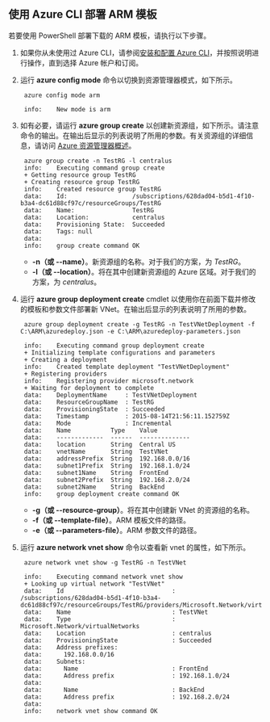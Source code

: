 ## 使用 Azure CLI 部署 ARM 模板

若要使用 PowerShell 部署下载的 ARM 模板，请执行以下步骤。

1. 如果你从未使用过 Azure CLI，请参阅[安装和配置 Azure CLI](/documentation/articles/xplat-cli)，并按照说明进行操作，直到选择 Azure 帐户和订阅。
2. 运行 **azure config mode** 命令以切换到资源管理器模式，如下所示。

		azure config mode arm

		info:    New mode is arm

3. 如有必要，请运行 **azure group create** 以创建新资源组，如下所示。请注意命令的输出。在输出后显示的列表说明了所用的参数。有关资源组的详细信息，请访问 [Azure 资源管理器概述](documentation/articles/resource-group-overview#resource-groups)。

		azure group create -n TestRG -l centralus
		info:    Executing command group create
		+ Getting resource group TestRG
		+ Creating resource group TestRG
		info:    Created resource group TestRG
		data:    Id:                  /subscriptions/628dad04-b5d1-4f10-b3a4-dc61d88cf97c/resourceGroups/TestRG
		data:    Name:                TestRG
		data:    Location:            centralus
		data:    Provisioning State:  Succeeded
		data:    Tags: null
		data:
		info:    group create command OK

	- **-n（或 --name）**。新资源组的名称。对于我们的方案，为 *TestRG*。
	- **-l（或 --location）**。将在其中创建新资源组的 Azure 区域。对于我们的方案，为 *centralus*。

4. 运行 **azure group deployment create** cmdlet 以使用你在前面下载并修改的模板和参数文件部署新 VNet。在输出后显示的列表说明了所用的参数。

		azure group deployment create -g TestRG -n TestVNetDeployment -f C:\ARM\azuredeploy.json -e C:\ARM\azuredeploy-parameters.json

		info:    Executing command group deployment create
		+ Initializing template configurations and parameters
		+ Creating a deployment
		info:    Created template deployment "TestVNetDeployment"
		+ Registering providers
		info:    Registering provider microsoft.network
		+ Waiting for deployment to complete
		data:    DeploymentName     : TestVNetDeployment
		data:    ResourceGroupName  : TestRG
		data:    ProvisioningState  : Succeeded
		data:    Timestamp          : 2015-08-14T21:56:11.152759Z
		data:    Mode               : Incremental
		data:    Name           Type    Value
		data:    -------------  ------  --------------
		data:    location       String  Central US
		data:    vnetName       String  TestVNet
		data:    addressPrefix  String  192.168.0.0/16
		data:    subnet1Prefix  String  192.168.1.0/24
		data:    subnet1Name    String  FrontEnd
		data:    subnet2Prefix  String  192.168.2.0/24
		data:    subnet2Name    String  BackEnd
		info:    group deployment create command OK

	- **-g（或 --resource-group）**。将在其中创建新 VNet 的资源组的名称。
	- **-f（或 --template-file）**。ARM 模板文件的路径。
	- **-e（或 --parameters-file）**。ARM 参数文件的路径。

5. 运行 **azure network vnet show** 命令以查看新 vnet 的属性，如下所示。

		azure network vnet show -g TestRG -n TestVNet

		info:    Executing command network vnet show
		+ Looking up virtual network "TestVNet"
		data:    Id                              : /subscriptions/628dad04-b5d1-4f10-b3a4-dc61d88cf97c/resourceGroups/TestRG/providers/Microsoft.Network/virtualNetworks/TestVNet
		data:    Name                            : TestVNet
		data:    Type                            : Microsoft.Network/virtualNetworks
		data:    Location                        : centralus
		data:    ProvisioningState               : Succeeded
		data:    Address prefixes:
		data:      192.168.0.0/16
		data:    Subnets:
		data:      Name                          : FrontEnd
		data:      Address prefix                : 192.168.1.0/24
		data:
		data:      Name                          : BackEnd
		data:      Address prefix                : 192.168.2.0/24
		data:
		info:    network vnet show command OK

<!---HONumber=69-->